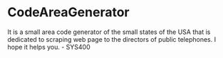 # CodeAreaGenerator
It is a small area code generator of the small states of the USA that is dedicated to scraping web page to the directors of public telephones.  I hope it helps you.    - SYS400
